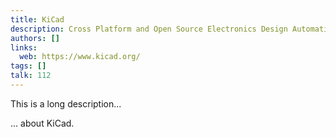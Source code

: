 ```yaml
---
title: KiCad
description: Cross Platform and Open Source Electronics Design Automation Suite
authors: []
links:
  web: https://www.kicad.org/
tags: []
talk: 112
---
```


This is a long description...
<!--more-->
... about KiCad.
